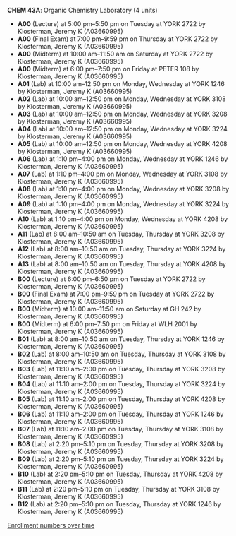 **CHEM 43A**: Organic Chemistry Laboratory (4 units)

- **A00** (Lecture) at 5:00 pm–5:50 pm on Tuesday at YORK 2722 by Klosterman, Jeremy K (A03660995)
- **A00** (Final Exam) at 7:00 pm–9:59 pm on Thursday at YORK 2722 by Klosterman, Jeremy K (A03660995)
- **A00** (Midterm) at 10:00 am–11:50 am on Saturday at YORK 2722 by Klosterman, Jeremy K (A03660995)
- **A00** (Midterm) at 6:00 pm–7:50 pm on Friday at PETER 108 by Klosterman, Jeremy K (A03660995)
- **A01** (Lab) at 10:00 am–12:50 pm on Monday, Wednesday at YORK 1246 by Klosterman, Jeremy K (A03660995)
- **A02** (Lab) at 10:00 am–12:50 pm on Monday, Wednesday at YORK 3108 by Klosterman, Jeremy K (A03660995)
- **A03** (Lab) at 10:00 am–12:50 pm on Monday, Wednesday at YORK 3208 by Klosterman, Jeremy K (A03660995)
- **A04** (Lab) at 10:00 am–12:50 pm on Monday, Wednesday at YORK 3224 by Klosterman, Jeremy K (A03660995)
- **A05** (Lab) at 10:00 am–12:50 pm on Monday, Wednesday at YORK 4208 by Klosterman, Jeremy K (A03660995)
- **A06** (Lab) at 1:10 pm–4:00 pm on Monday, Wednesday at YORK 1246 by Klosterman, Jeremy K (A03660995)
- **A07** (Lab) at 1:10 pm–4:00 pm on Monday, Wednesday at YORK 3108 by Klosterman, Jeremy K (A03660995)
- **A08** (Lab) at 1:10 pm–4:00 pm on Monday, Wednesday at YORK 3208 by Klosterman, Jeremy K (A03660995)
- **A09** (Lab) at 1:10 pm–4:00 pm on Monday, Wednesday at YORK 3224 by Klosterman, Jeremy K (A03660995)
- **A10** (Lab) at 1:10 pm–4:00 pm on Monday, Wednesday at YORK 4208 by Klosterman, Jeremy K (A03660995)
- **A11** (Lab) at 8:00 am–10:50 am on Tuesday, Thursday at YORK 3208 by Klosterman, Jeremy K (A03660995)
- **A12** (Lab) at 8:00 am–10:50 am on Tuesday, Thursday at YORK 3224 by Klosterman, Jeremy K (A03660995)
- **A13** (Lab) at 8:00 am–10:50 am on Tuesday, Thursday at YORK 4208 by Klosterman, Jeremy K (A03660995)
- **B00** (Lecture) at 6:00 pm–6:50 pm on Tuesday at YORK 2722 by Klosterman, Jeremy K (A03660995)
- **B00** (Final Exam) at 7:00 pm–9:59 pm on Tuesday at YORK 2722 by Klosterman, Jeremy K (A03660995)
- **B00** (Midterm) at 10:00 am–11:50 am on Saturday at GH 242 by Klosterman, Jeremy K (A03660995)
- **B00** (Midterm) at 6:00 pm–7:50 pm on Friday at WLH 2001 by Klosterman, Jeremy K (A03660995)
- **B01** (Lab) at 8:00 am–10:50 am on Tuesday, Thursday at YORK 1246 by Klosterman, Jeremy K (A03660995)
- **B02** (Lab) at 8:00 am–10:50 am on Tuesday, Thursday at YORK 3108 by Klosterman, Jeremy K (A03660995)
- **B03** (Lab) at 11:10 am–2:00 pm on Tuesday, Thursday at YORK 3208 by Klosterman, Jeremy K (A03660995)
- **B04** (Lab) at 11:10 am–2:00 pm on Tuesday, Thursday at YORK 3224 by Klosterman, Jeremy K (A03660995)
- **B05** (Lab) at 11:10 am–2:00 pm on Tuesday, Thursday at YORK 4208 by Klosterman, Jeremy K (A03660995)
- **B06** (Lab) at 11:10 am–2:00 pm on Tuesday, Thursday at YORK 1246 by Klosterman, Jeremy K (A03660995)
- **B07** (Lab) at 11:10 am–2:00 pm on Tuesday, Thursday at YORK 3108 by Klosterman, Jeremy K (A03660995)
- **B08** (Lab) at 2:20 pm–5:10 pm on Tuesday, Thursday at YORK 3208 by Klosterman, Jeremy K (A03660995)
- **B09** (Lab) at 2:20 pm–5:10 pm on Tuesday, Thursday at YORK 3224 by Klosterman, Jeremy K (A03660995)
- **B10** (Lab) at 2:20 pm–5:10 pm on Tuesday, Thursday at YORK 4208 by Klosterman, Jeremy K (A03660995)
- **B11** (Lab) at 2:20 pm–5:10 pm on Tuesday, Thursday at YORK 3108 by Klosterman, Jeremy K (A03660995)
- **B12** (Lab) at 2:20 pm–5:10 pm on Tuesday, Thursday at YORK 1246 by Klosterman, Jeremy K (A03660995)

[Enrollment numbers over time](./CHEM43A.tsv)
